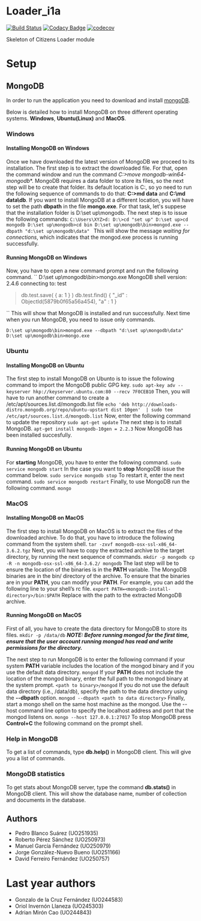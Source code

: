 # Loader_i1a

[![Build Status](https://travis-ci.org/Arquisoft/Loader_i1a.svg?branch=master)](https://travis-ci.org/Arquisoft/Loader_i1a)
[![Codacy Badge](https://api.codacy.com/project/badge/Grade/d2f21516131c4cb2b1c1b5bd48eb60a4)](https://www.codacy.com/app/jelabra/Loader_i1a?utm_source=github.com&amp;utm_medium=referral&amp;utm_content=Arquisoft/Loader_i1a&amp;utm_campaign=Badge_Grade)
[![codecov](https://codecov.io/gh/Arquisoft/Loader_i1a/branch/master/graph/badge.svg)](https://codecov.io/gh/Arquisoft/Loader_i1a)

Skeleton of Citizens Loader module

# Setup

## MongoDB
In order to run the application you need to download and install [mongoDB](https://www.mongodb.com/dr/fastdl.mongodb.org/win32/mongodb-win32-x86_64-2008plus-ssl-3.4.2-signed.msi/download).

Below is detailed how to install MongoDB on three different operating systems. **Windows**, **Ubuntu(Linux)** and **MacOS**.

### Windows
#### Installing MongoDB on Windows
Once we have downloaded the latest version of MongoDB we proceed to its installation. The first step is to extract the downloaded file. For that, open the command window and run the command **C:\>move mongodb-win64-* mongodb**. 
MongoDB requires a data folder to store its files, so the next step will be to create that folder. Its default location is C:, so yo need to run the following sequence of commands to do that: **C:\>md data** and **C:\md data\db**. If you want to install MongoDB at a different location, you will have to set the path **dbpath** in the file **mongo.exe**. For that task, let's suppese that the installation folder is D:\set up\mongodb. The next step is to issue the following commands:
``
  C:\Users\XYZ>d:
  D:\>cd "set up"
  D:\set up>cd mongodb
  D:\set up\mongodb>cd bin
  D:\set up\mongodb\bin>mongod.exe --dbpath "d:\set up\mongodb\data" 
``
This will show the message *waiting for connections*, which indicates that the mongod.exe process is running successfully.

#### Running MongoDB on Windows
Now, you have to open a new command prompt and run the following command.
``
D:\set up\mongodb\bin>mongo.exe
MongoDB shell version: 2.4.6
connecting to: test
>db.test.save( { a: 1 } )
>db.test.find()
{ "_id" : ObjectId(5879b0f65a56a454), "a" : 1 }
>
``
This will show that MongoDB is installed and run successfully. Next time when you run MongoDB, you need to issue only commands.

``
D:\set up\mongodb\bin>mongod.exe --dbpath "d:\set up\mongodb\data"
D:\set up\mongodb\bin>mongo.exe
``

### Ubuntu
#### Installing MongoDB on Ubuntu
The first step to install MongoDB on Ubunto is to issue the following command to import the MongoDB public GPG key.
``
sudo apt-key adv --keyserver hkp://keyserver.ubuntu.com:80 --recv 7F0CEB10
``
Then, you will have to run another command to create a /etc/apt/sources.list.d/mongodb.list file
``
echo 'deb http://downloads-distro.mongodb.org/repo/ubuntu-upstart dist 10gen' 
   | sudo tee /etc/apt/sources.list.d/mongodb.list
``
Now, enter the following command to update the repository
``
sudo apt-get update
``
The next step is to install MongoDB.
``
apt-get install mongodb-10gen = 2.2.3
``
Now MongoDB has been installed succesfully.

#### Running MongoDB on Ubuntu
For **starting** MongoDB, you have to enter the following command.
``
sudo service mongodb start
``
In the case you want to **stop** MongoDB issue the command below.
``
sudo service mongodb stop
``
To restart it, enter the next command.
``
sudo service mongodb restart
``
Finally, to use MongoDB run the following command.
``
mongo
``

### MacOS
#### Installing MongoDB on MacOS
The first step to install MongoDB on MacOS is to extract the files of the downloaded archive. To do that, you have to introduce the following command from the system shell.
``
tar -zxvf mongodb-osx-ssl-x86_64-3.6.2.tgz
``
Next, you will have to copy the extracted archive to the target directory, by running the next sequence of commands.
``
mkdir -p mongodb
cp -R -n mongodb-osx-ssl-x86_64-3.6.2/ mongodb
``
The last step will be to ensure the location of the binaries is in the **PATH** variable. The MongoDB binaries are in the bin/ directory of the archive. To ensure that the binaries are in your **PATH**, you can modify your **PATH**.
For example, you can add the following line to your shell’s rc file.
``
export PATH=<mongodb-install-directory>/bin:$PATH
``
Replace **<mongodb-install-directory>** with the path to the extracted MongoDB archive.

#### Running MongoDB on MacOS
First of all, you have to create the data directory for MongoDB to store its files.
``
mkdir -p /data/db
``
**_NOTE: Before running mongod for the first time, ensure that the user account running mongod has read and write permissions for the directory._**

The next step to run MongoDB is to enter the following command if your system **PATH** variable includes the location of the mongod binary and if you use the default data directory.
``
mongod
``
If your **PATH** does not include the location of the mongod binary, enter the full path to the mongod binary at the system prompt.
``
<path to binary>/mongod
``
If you do not use the default data directory (i.e., /data/db), specify the path to the data directory using the **--dbpath** option.
``
mongod --dbpath <path to data directory>
``
Finally, start a mongo shell on the same host machine as the mongod. Use the --host command line option to specify the localhost address and port that the mongod listens on.
``
mongo --host 127.0.0.1:27017
``
To stop MongoDB press **Control+C** the following command on the prompt shell.

### Help in MongoDB
To get a list of commands, type **db.help()** in MongoDB client. This will give you a list of commands.

### MongoDB statistics
To get stats about MongoDB server, type the command **db.stats()** in MongoDB client. This will show the database name, number of collection and documents in the database.

## Authors

* Pedro Blanco Suárez (UO251935)
* Roberto Pérez Sánchez (UO250973)
* Manuel García Fernández (UO250979)
* Jorge González-Nuevo Bueno (UO251166)
* David Ferreiro Fernández (UO250757)

# Last year authors

* Gonzalo de la Cruz Fernández (UO244583)
* Oriol Invernón Llaneza (UO245303)
* Adrian Mirón Cao (UO244843)
